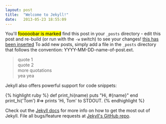 ```yaml
---
layout: post
title:  "Welcome to Jekyll!"
date:   2013-05-23 18:55:09
---
```


You'll <mark>fooooobar is marked</mark> find this post in your `_posts` directory - edit this post and re-build (or run with the `-w` switch) to see your changes!
<ins>this has been inserted</ins>
To add new posts, simply add a file in the `_posts` directory that follows the convention: YYYY-MM-DD-name-of-post.ext. 

> quote 1    
> quote 2    
> more quotations    
> yea yea

Jekyll also offers powerful support for code snippets:

{% highlight ruby %}
def print_hi(name)
  puts "Hi, #{name}"
end
print_hi('Tom')
#=> prints 'Hi, Tom' to STDOUT.
{% endhighlight %}

Check out the [Jekyll docs][jekyll] for more info on how to get the most out of Jekyll. File all bugs/feature requests at [Jekyll's GitHub repo][jekyll-gh].

[jekyll-gh]: https://github.com/mojombo/jekyll
[jekyll]:    http://jekyllrb.com
